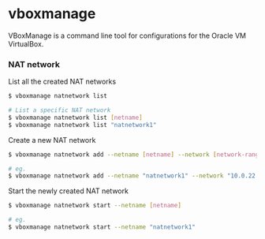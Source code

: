 # vboxmanage

VBoxManage is a command line tool for configurations for the Oracle VM VirtualBox.

### NAT network

List all the created NAT networks

```bash
$ vboxmanage natnetwork list

# List a specific NAT network
$ vboxmanage natnetwork list [netname]
$ vboxmanage natnetwork list "natnetwork1"
```

Create a new NAT network

```bash
$ vboxmanage natnetwork add --netname [netname] --network [network-range] --dhcp=on

# eg. 
$ vboxmanage natnetwork add --netname "natnetwork1" --network "10.0.22.0/24" --dhcp=on
```

Start the newly created NAT network

```bash
$ vboxmanage natnetwork start --netname [netname]

# eg.
$ vboxmanage natnetwork start --netname "natnetwork1"
```

